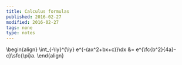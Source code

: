 ```yaml
---
title: Calculus formulas
published: 2016-02-27
modified: 2016-02-27
tags: none
type: notes
---
```


\begin{align}
\int_{-\iy}^{\iy} e^{-(ax^2+bx+c)}\dx &= e^{\fc{b^2}{4a}-c}\sfc{\pi}a.
\end{align}
